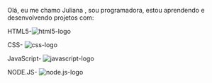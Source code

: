 Olá, eu me chamo Juliana , sou programadora, estou aprendendo e desenvolvendo projetos com:

HTML5-![html5-logo](https://img.shields.io/badge/HTML5-E34F26?style=for-the-badge&logo=html5&logoColor=white)


CSS- ![css-logo](https://img.shields.io/badge/CSS-239120?&style=for-the-badge&logo=css3&logoColor=white)

JavaScript- ![javascript-logo](https://img.shields.io/badge/JavaScript-F7DF1E?style=for-the-badge&logo=javascript&logoColor=black)

NODE.JS- ![node.js-logo](https://img.shields.io/badge/Node.js-43853D?style=for-the-badge&logo=node.js&logoColor=white)







